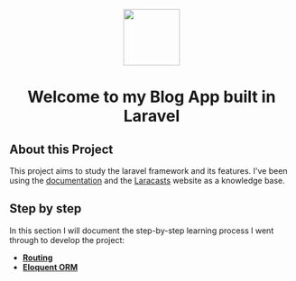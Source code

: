 <p align="center"><img src="https://lh3.googleusercontent.com/iYaYtjXji1KoS2Gbgj9LdxUrHPoaaMDIFi8107WrPmnv82hm-UWKDOTLo5uLlfGGoskWOWQXdIQiMNPyPqToxiDUZnPb0Z-Xodppa-L4YolEH0KZCXrsjHxKNRbv380Oam1KPRt1BcHGRwE9UV3HcflH4rIvSQbB6wQpF1skjVwwJPaxnoD1P_AA8uTfWNx_Vx5PIsqntJ1rBCsr7a65KCB49ahBRKN5U5hAiZYlDXdZU8CzHpRjCrLG2nn-IhUZFcDrDvtgtlFILNmD_t8_7ZzwCWUo6g3iE_AZyyylZIXo3coLyWWM2xj3G-d6Bjsb9kBnXcMyG0UnRPQshZcr4cDldEGREAguIiJ0vIKfGuh75OqOZFkkXtrIVCGjLAlOLosoClOLIqyu8gTUOJhibEqo8UG2Pa4JuVyEGyCqf9J2S4B7h5pukUMijWDoWa6jc7IsnDenQveVb2q4te5E_jNAfMrdR7KV640naRnzyDZWUL-m6ep75TA9N_zILqQtGHC9SEk_s86XSWkPdPcE_6w3Z3loHqqnSSWJg2SAG3tSeXgcPZL3I-rlmLl1Rba9tdkwpLbMtgLSHIdYrrBebWCK7y-KWv1tLSTSZNCmTjQwTnXJl8pefMiYA6ENHEXoa_FuuluFz3vdmSLdxduR7mCE1AYa7aWAG8l-U-7CF_s5BkpARMfYSWE21u1WIJJ0rpkmIv9FBqcFHXF3Lj2Ut0iDKvaNi2uIfFltnblJWm9AmLaBF6ZMb1rNFVMx5R84p_iZmH_sgfOlPYs-M4CD5zM93qUiqpIniqXcVRP0K9W7Bsqa2of3fplGsopOzHyNZEcaY4si=s500-no?authuser=2" width="100"></p>
<h1 align="center">
Welcome to my Blog App built in Laravel
</h1>

## About this Project

This project aims to study the laravel framework and its features. I've been using the [documentation](https://laravel.com/docs/9.x/) and the [Laracasts](https://laracasts.com/) website as a knowledge base.

## Step by step

In this section I will document the step-by-step learning process I went through to develop the project:

- **[Routing](https://laravel.com/docs/9.x/routing)**
- **[Eloquent ORM](https://laravel.com/docs/9.x/eloquent)**
